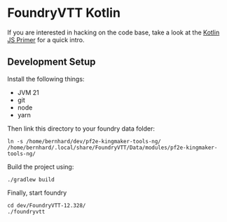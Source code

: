 # FoundryVTT Kotlin

If you are interested in hacking on the code base, take a look at the [Kotlin JS Primer](./Kotlin%20JS%20Primer.md) for a quick intro. 

## Development Setup

Install the following things:

* JVM 21
* git
* node
* yarn

Then link this directory to your foundry data folder:

    ln -s /home/bernhard/dev/pf2e-kingmaker-tools-ng/ /home/bernhard/.local/share/FoundryVTT/Data/modules/pf2e-kingmaker-tools-ng/

Build the project using:

    ./gradlew build

Finally, start foundry

    cd dev/FoundryVTT-12.328/
    ./foundryvtt